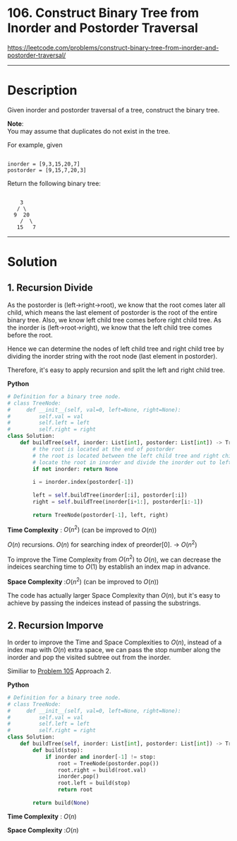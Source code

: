 # 106. Construct Binary Tree from Inorder and Postorder Traversal

https://leetcode.com/problems/construct-binary-tree-from-inorder-and-postorder-traversal/

---

# Description

Given inorder and postorder traversal of a tree, construct the binary tree.

**Note**:<br>
You may assume that duplicates do not exist in the tree.

For example, given
<pre><code>
inorder = [9,3,15,20,7]
postorder = [9,15,7,20,3]
</code></pre>
Return the following binary tree:
<pre><code>
    3
   / \
  9  20
    /  \
   15   7
</code></pre>

---

# Solution

## 1. Recursion Divide

As the postorder is (left->right->root), we know that the root comes later all child, which means the last element of postorder is the root of the entire binary tree. Also, we know left child tree comes before right child tree. As the inorder is (left->root->right), we know that the left child tree comes before the root.

Hence we can determine the nodes of left child tree and right child tree by dividing the inorder string with the root node (last element in postorder). 

Therefore, it's easy to apply recursion and split the left and right child tree.

**Python**
```python
# Definition for a binary tree node.
# class TreeNode:
#     def __init__(self, val=0, left=None, right=None):
#         self.val = val
#         self.left = left
#         self.right = right
class Solution:
    def buildTree(self, inorder: List[int], postorder: List[int]) -> TreeNode:
        # the root is located at the end of postorder
        # the root is located between the left child tree and right child tree of inorder
        # locate the root in inorder and divide the inorder out to left and right child trees
        if not inorder: return None
        
        i = inorder.index(postorder[-1])
        
        left = self.buildTree(inorder[:i], postorder[:i])
        right = self.buildTree(inorder[i+1:], postorder[i:-1])
        
        return TreeNode(postorder[-1], left, right)
```

**Time Complexity** : $O(n^2)$ (can be improved to $O(n)$)

$O(n)$ recursions. $O(n)$ for searching index of preorder[0]. -> $O(n^2)$

To improve the Time Complexity from $O(n^2)$ to $O(n)$, we can decrease the indeices searching time to $O(1)$ by establish an index map in advance.

**Space Complexity** :$O(n^2)$ (can be improved to $O(n)$)

The code has actually larger Space Complexity than $O(n)$, but it's easy to achieve by passing the indeices instead of passing the substrings.

## 2. Recursion Imporve

In order to improve the Time and Space Complexities to $O(n)$, instead of a index map with $O(n)$ extra space, we can pass the stop number along the inorder and pop the visited subtree out from the inorder.

Similiar to [Problem 105](https://leetcode.com/problems/construct-binary-tree-from-preorder-and-inorder-traversal/) Approach 2.

**Python**
```python
# Definition for a binary tree node.
# class TreeNode:
#     def __init__(self, val=0, left=None, right=None):
#         self.val = val
#         self.left = left
#         self.right = right
class Solution:
    def buildTree(self, inorder: List[int], postorder: List[int]) -> TreeNode:
        def build(stop):
            if inorder and inorder[-1] != stop:
                root = TreeNode(postorder.pop())
                root.right = build(root.val)
                inorder.pop()
                root.left = build(stop)
                return root
        
        return build(None)
```

**Time Complexity** : $O(n)$

**Space Complexity** :$O(n)$